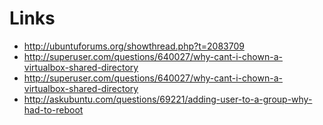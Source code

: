 Links
=====

- http://ubuntuforums.org/showthread.php?t=2083709
- http://superuser.com/questions/640027/why-cant-i-chown-a-virtualbox-shared-directory
- http://superuser.com/questions/640027/why-cant-i-chown-a-virtualbox-shared-directory
- http://askubuntu.com/questions/69221/adding-user-to-a-group-why-had-to-reboot
